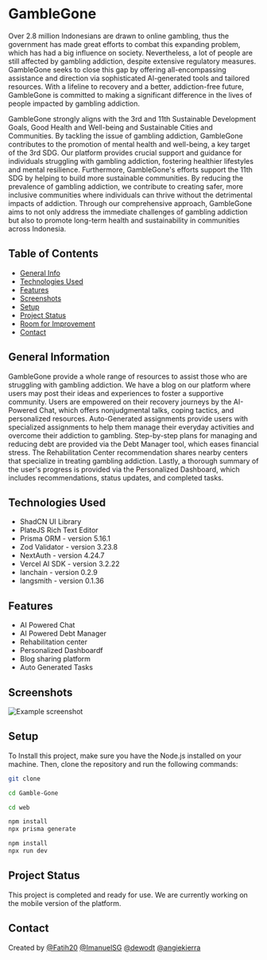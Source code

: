 # GambleGone

Over 2.8 million Indonesians are drawn to online gambling, thus the government has made great efforts to combat this expanding problem, which has had a big influence on society. Nevertheless, a lot of people are still affected by gambling addiction, despite extensive regulatory measures. GambleGone seeks to close this gap by offering all-encompassing assistance and direction via sophisticated AI-generated tools and tailored resources. With a lifeline to recovery and a better, addiction-free future, GambleGone is committed to making a significant difference in the lives of people impacted by gambling addiction.

GambleGone strongly aligns with the 3rd and 11th Sustainable Development Goals, Good Health and Well-being and Sustainable Cities and Communities. By tackling the issue of gambling addiction, GambleGone contributes to the promotion of mental health and well-being, a key target of the 3rd SDG. Our platform provides crucial support and guidance for individuals struggling with gambling addiction, fostering healthier lifestyles and mental resilience. Furthermore, GambleGone's efforts support the 11th SDG by helping to build more sustainable communities. By reducing the prevalence of gambling addiction, we contribute to creating safer, more inclusive communities where individuals can thrive without the detrimental impacts of addiction. Through our comprehensive approach, GambleGone aims to not only address the immediate challenges of gambling addiction but also to promote long-term health and sustainability in communities across Indonesia.

## Table of Contents

- [General Info](#general-information)
- [Technologies Used](#technologies-used)
- [Features](#features)
- [Screenshots](#screenshots)
- [Setup](#setup)
- [Project Status](#project-status)
- [Room for Improvement](#room-for-improvement)
- [Contact](#contact)
<!-- * [License](#license) -->

## General Information

GambleGone provide a whole range of resources to assist those who are struggling with gambling addiction. We have a blog on our platform where users may post their ideas and experiences to foster a supportive community. Users are empowered on their recovery journeys by the AI-Powered Chat, which offers nonjudgmental talks, coping tactics, and personalized resources. Auto-Generated assignments provide users with specialized assignments to help them manage their everyday activities and overcome their addiction to gambling. Step-by-step plans for managing and reducing debt are provided via the Debt Manager tool, which eases financial stress. The Rehabilitation Center recommendation shares nearby centers that specialize in treating gambling addiction. Lastly, a thorough summary of the user's progress is provided via the Personalized Dashboard, which includes recommendations, status updates, and completed tasks.

## Technologies Used

- ShadCN UI Library
- PlateJS Rich Text Editor
- Prisma ORM - version 5.16.1
- Zod Validator - version 3.23.8
- NextAuth - version 4.24.7
- Vercel AI SDK - version 3.2.22
- lanchain - version 0.2.9
- langsmith - version 0.1.36

## Features

- AI Powered Chat
- AI Powered Debt Manager
- Rehabilitation center
- Personalized Dashboardf
- Blog sharing platform
- Auto Generated Tasks

## Screenshots

![Example screenshot](./img/screenshot.png)

<!-- If you have screenshots you'd like to share, include them here. -->

## Setup

To Install this project, make sure you have the Node.js installed on your machine. Then, clone the repository and run the following commands:

```bash
git clone
```

```bash
cd Gamble-Gone
```

```bash
cd web
```

```bash
npm install
npx prisma generate
```

```bash
npm install
npx run dev
```

## Project Status

This project is completed and ready for use.
We are currently working on the mobile version of the platform.

## Contact

Created by
[@Fatih20](https://github.com/Fatih20)
[@ImanuelSG](https://github.com/ImanuelSG)
[@dewodt](https://github.com/dewodt)
[@angiekierra](https://github.com/angiekierra)
